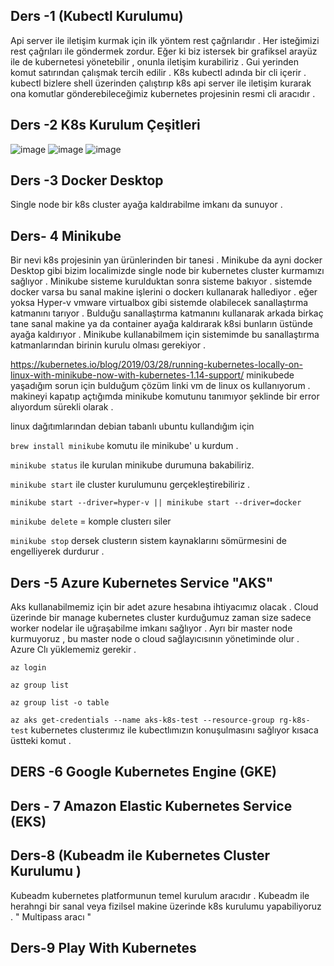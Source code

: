 ## Ders -1 (Kubectl Kurulumu)
Api server ile iletişim kurmak için ilk yöntem rest çağrılarıdır . Her isteğimizi rest çağrıları ile göndermek zordur.
Eğer ki biz istersek bir grafiksel arayüz ile de kubernetesi yönetebilir , onunla iletişim kurabiliriz .
Gui yerinden komut satırından çalışmak tercih edilir . 
K8s kubectl adında bir cli içerir . kubectl bizlere shell üzerinden çalıştırıp k8s api server ile iletişim kurarak ona komutlar gönderebileceğimiz kubernetes projesinin resmi cli aracıdır .

## Ders -2 K8s Kurulum Çeşitleri 

![image](https://user-images.githubusercontent.com/74687192/153710474-07a97d86-1ca7-415f-a8a8-283f8cb848e1.png)
![image](https://user-images.githubusercontent.com/74687192/153710477-7f94854d-7c84-482e-a241-85724cb99b04.png)
![image](https://user-images.githubusercontent.com/74687192/153710491-8114b543-830d-46da-86bf-1120561c40dc.png)

## Ders -3 Docker Desktop 
Single node bir k8s cluster ayağa kaldırabilme imkanı da sunuyor .

## Ders- 4 Minikube
Bir nevi k8s projesinin yan ürünlerinden bir tanesi . Minikube da ayni docker Desktop gibi bizim localimizde single node bir kubernetes cluster kurmamızı sağlıyor .
Minikube sisteme kurulduktan sonra sisteme bakıyor . sistemde docker varsa bu sanal makine işlerini o dockerı kullanarak hallediyor . eğer yoksa Hyper-v vmware virtualbox gibi sistemde olabilecek sanallaştırma katmanını tarıyor . Bulduğu sanallaştırma katmanını kullanarak arkada birkaç tane sanal makine ya da container ayağa kaldırarak k8si bunların üstünde ayağa kaldırıyor . Minikube kullanabilmem için sistemimde bu sanallaştırma katmanlarından birinin kurulu olması gerekiyor .

https://kubernetes.io/blog/2019/03/28/running-kubernetes-locally-on-linux-with-minikube-now-with-kubernetes-1.14-support/
minikubede yaşadığım sorun için bulduğum çözüm linki vm de linux os kullanıyorum . makineyi kapatıp açtığımda minikube komutunu tanımıyor şeklinde bir error alıyordum sürekli olarak .

linux dağıtımlarından debian tabanlı ubuntu kullandığım için 

`brew install minikube`  komutu ile minikube' u kurdum .

`minikube status` ile kurulan minikube durumuna bakabiliriz.

`minikube start` ile cluster kurulumunu gerçekleştirebiliriz .

`minikube start --driver=hyper-v || minikube start --driver=docker`

`minikube delete` = komple clusterı siler

`minikube stop` dersek clusterın sistem kaynaklarını sömürmesini de engelliyerek durdurur .

## Ders -5 Azure Kubernetes Service "AKS"

Aks kullanabilmemiz için bir adet azure hesabına ihtiyacımız olacak . 
Cloud üzerinde bir manage kubernetes cluster kurduğumuz zaman size sadece worker nodelar ile uğraşabilme imkanı sağlıyor . Ayrı bir master node kurmuyoruz , bu master node o cloud sağlayıcısının yönetiminde olur . 
Azure Clı yüklememiz gerekir . 

`az login`

`az group list`

`az group list -o table`

`az aks get-credentials --name aks-k8s-test --resource-group rg-k8s-test` kubernetes clusterımız ile kubectlımızın konuşulmasını sağlıyor kısaca üstteki komut .

## DERS -6 Google Kubernetes Engine (GKE)

## Ders - 7 Amazon Elastic Kubernetes Service (EKS)


## Ders-8 (Kubeadm ile Kubernetes Cluster Kurulumu )

Kubeadm kubernetes platformunun temel kurulum aracıdır . 
Kubeadm ile herahngi bir sanal veya fizilsel makine üzerinde k8s kurulumu yapabiliyoruz . 
" Multipass aracı " 

## Ders-9 Play With Kubernetes 



